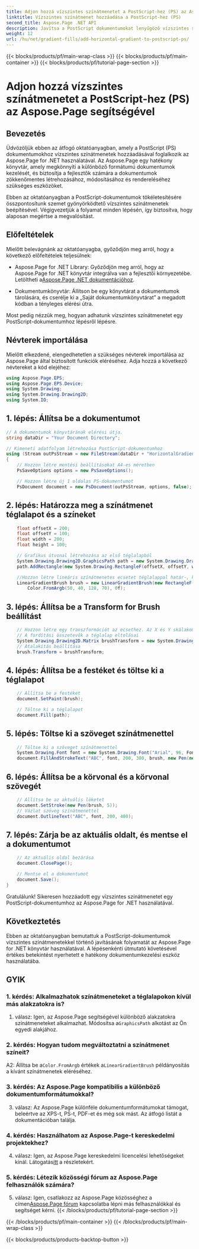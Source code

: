 ```yaml
---
title: Adjon hozzá vízszintes színátmenetet a PostScript-hez (PS) az Aspose.Page segítségével
linktitle: Vízszintes színátmenet hozzáadása a PostScript-hez (PS)
second_title: Aspose.Page .NET API
description: Javítsa a PostScript dokumentumokat lenyűgöző vízszintes színátmenetekkel az Aspose.Page for .NET segítségével. Kövesse lépésről lépésre bemutató oktatóanyagunkat a zökkenőmentes megvalósítás érdekében.
weight: 12
url: /hu/net/gradient-fills/add-horizontal-gradient-to-postscript-ps/
---
```


{{< blocks/products/pf/main-wrap-class >}}
{{< blocks/products/pf/main-container >}}
{{< blocks/products/pf/tutorial-page-section >}}

# Adjon hozzá vízszintes színátmenetet a PostScript-hez (PS) az Aspose.Page segítségével

## Bevezetés

Üdvözöljük ebben az átfogó oktatóanyagban, amely a PostScript (PS) dokumentumokhoz vízszintes színátmenetek hozzáadásával foglalkozik az Aspose.Page for .NET használatával. Az Aspose.Page egy hatékony könyvtár, amely megkönnyíti a különböző formátumú dokumentumok kezelését, és biztosítja a fejlesztők számára a dokumentumok zökkenőmentes létrehozásához, módosításához és rendereléséhez szükséges eszközöket.

Ebben az oktatóanyagban a PostScript-dokumentumok tökéletesítésére összpontosítunk szemet gyönyörködtető vízszintes színátmenetek beépítésével. Végigvezetjük a folyamat minden lépésén, így biztosítva, hogy alaposan megértse a megvalósítást.

## Előfeltételek

Mielőtt belevágnánk az oktatóanyagba, győződjön meg arról, hogy a következő előfeltételek teljesülnek:

-  Aspose.Page for .NET Library: Győződjön meg arról, hogy az Aspose.Page for .NET könyvtár integrálva van a fejlesztői környezetébe. Letöltheti a[Aspose.Page .NET dokumentációhoz](https://reference.aspose.com/page/net/).

- Dokumentumkönyvtár: Állítson be egy könyvtárat a dokumentumok tárolására, és cserélje ki a „Saját dokumentumkönyvtárat” a megadott kódban a tényleges elérési útra.

Most pedig nézzük meg, hogyan adhatunk vízszintes színátmenetet egy PostScript-dokumentumhoz lépésről lépésre.

## Névterek importálása

Mielőtt elkezdené, elengedhetetlen a szükséges névterek importálása az Aspose.Page által biztosított funkciók eléréséhez. Adja hozzá a következő névtereket a kód elejéhez:

```csharp
using Aspose.Page.EPS;
using Aspose.Page.EPS.Device;
using System.Drawing;
using System.Drawing.Drawing2D;
using System.IO;
```

## 1. lépés: Állítsa be a dokumentumot

```csharp
// A dokumentumok könyvtárának elérési útja.
string dataDir = "Your Document Directory";

// Kimeneti adatfolyam létrehozása PostScript-dokumentumhoz
using (Stream outPsStream = new FileStream(dataDir + "HorizontalGradient_outPS.ps", FileMode.Create))
{
    // Hozzon létre mentési beállításokat A4-es méretben
    PsSaveOptions options = new PsSaveOptions();

    // Hozzon létre új 1 oldalas PS-dokumentumot
    PsDocument document = new PsDocument(outPsStream, options, false);
```

## 2. lépés: Határozza meg a színátmenet téglalapot és a színeket

```csharp
    float offsetX = 200;
    float offsetY = 100;
    float width = 200;
    float height = 100;

    // Grafikus útvonal létrehozása az első téglalapból
    System.Drawing.Drawing2D.GraphicsPath path = new System.Drawing.Drawing2D.GraphicsPath();
    path.AddRectangle(new System.Drawing.RectangleF(offsetX, offsetY, width, height));

    //Hozzon létre lineáris színátmenetes ecsetet téglalappal határ-, kezdő- és végszínként
    LinearGradientBrush brush = new LinearGradientBrush(new RectangleF(0, 0, width, height), Color.FromArgb(150, 0, 0, 0),
        Color.FromArgb(50, 40, 128, 70), 0f);
```

## 3. lépés: Állítsa be a Transform for Brush beállítást

```csharp
    // Hozzon létre egy transzformációt az ecsethez. Az X és Y skálakomponensnek meg kell egyeznie a téglalap szélességével és magasságával.
    // A fordítási összetevők a téglalap eltolásai
    System.Drawing.Drawing2D.Matrix brushTransform = new System.Drawing.Drawing2D.Matrix(width, 0, 0, height, offsetX, offsetY);
    // Átalakítás beállítása
    brush.Transform = brushTransform;
```

## 4. lépés: Állítsa be a festéket és töltse ki a téglalapot

```csharp
    // Állítsa be a festéket
    document.SetPaint(brush);

    // Töltse ki a téglalapot
    document.Fill(path);
```

## 5. lépés: Töltse ki a szöveget színátmenettel

```csharp
    // Töltse ki a szöveget színátmenettel
    System.Drawing.Font font = new System.Drawing.Font("Arial", 96, FontStyle.Bold);
    document.FillAndStrokeText("ABC", font, 200, 300, brush, new Pen(new SolidBrush(Color.Black), 2));
```

## 6. lépés: Állítsa be a körvonal és a körvonal szövegét

```csharp
    // Állítsa be az aktuális löketet
    document.SetStroke(new Pen(brush, 5));
    // Vázlat szöveg színátmenettel
    document.OutlineText("ABC", font, 200, 400);
```

## 7. lépés: Zárja be az aktuális oldalt, és mentse el a dokumentumot

```csharp
    // Az aktuális oldal bezárása
    document.ClosePage();

    // Mentse el a dokumentumot
    document.Save();
}
```

Gratulálunk! Sikeresen hozzáadott egy vízszintes színátmenetet egy PostScript-dokumentumhoz az Aspose.Page for .NET használatával.

## Következtetés

Ebben az oktatóanyagban bemutattuk a PostScript-dokumentumok vízszintes színátmenetekkel történő javításának folyamatát az Aspose.Page for .NET könyvtár használatával. A lépésenkénti útmutató követésével értékes betekintést nyerhetett e hatékony dokumentumkezelési eszköz használatába.

## GYIK

### 1. kérdés: Alkalmazhatok színátmeneteket a téglalapokon kívül más alakzatokra is?

 1. válasz: Igen, az Aspose.Page segítségével különböző alakzatokra színátmeneteket alkalmazhat. Módosítsa a`GraphicsPath` alkotást az Ön egyedi alakjához.

### 2. kérdés: Hogyan tudom megváltoztatni a színátmenet színeit?

 A2: Állítsa be a`Color.FromArgb` értékek a`LinearGradientBrush` példányosítás a kívánt színátmenetek eléréséhez.

### 3. kérdés: Az Aspose.Page kompatibilis a különböző dokumentumformátumokkal?

3. válasz: Az Aspose.Page különféle dokumentumformátumokat támogat, beleértve az XPS-t, PS-t, PDF-et és még sok mást. Az átfogó listát a dokumentációban találja.

### 4. kérdés: Használhatom az Aspose.Page-t kereskedelmi projektekhez?

 4. válasz: Igen, az Aspose.Page kereskedelmi licencelési lehetőségeket kínál. Látogatás[itt](https://purchase.aspose.com/buy) a részletekért.

### 5. kérdés: Létezik közösségi fórum az Aspose.Page felhasználók számára?

 5. válasz: Igen, csatlakozz az Aspose.Page közösséghez a címen[Aspose.Page fórum](https://forum.aspose.com/c/page/39) kapcsolatba lépni más felhasználókkal és segítséget kérni.
{{< /blocks/products/pf/tutorial-page-section >}}

{{< /blocks/products/pf/main-container >}}
{{< /blocks/products/pf/main-wrap-class >}}

{{< blocks/products/products-backtop-button >}}
